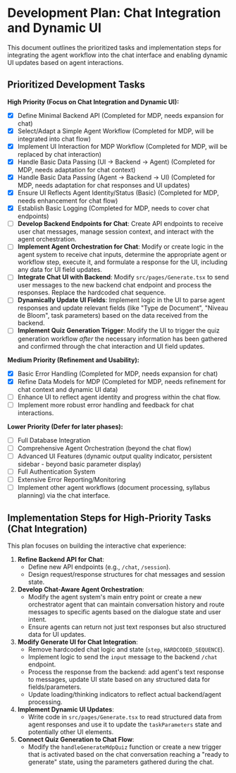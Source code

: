 # Development Plan: Chat Integration and Dynamic UI

This document outlines the prioritized tasks and implementation steps for integrating the agent workflow into the chat interface and enabling dynamic UI updates based on agent interactions.

## Prioritized Development Tasks

**High Priority (Focus on Chat Integration and Dynamic UI):**

- [x] Define Minimal Backend API (Completed for MDP, needs expansion for chat)
- [x] Select/Adapt a Simple Agent Workflow (Completed for MDP, will be integrated into chat flow)
- [x] Implement UI Interaction for MDP Workflow (Completed for MDP, will be replaced by chat interaction)
- [x] Handle Basic Data Passing (UI -> Backend -> Agent) (Completed for MDP, needs adaptation for chat context)
- [x] Handle Basic Data Passing (Agent -> Backend -> UI) (Completed for MDP, needs adaptation for chat responses and UI updates)
- [x] Ensure UI Reflects Agent Identity/Status (Basic) (Completed for MDP, needs enhancement for chat flow)
- [x] Establish Basic Logging (Completed for MDP, needs to cover chat endpoints)
- [ ] **Develop Backend Endpoints for Chat**: Create API endpoints to receive user chat messages, manage session context, and interact with the agent orchestration.
- [ ] **Implement Agent Orchestration for Chat**: Modify or create logic in the agent system to receive chat inputs, determine the appropriate agent or workflow step, execute it, and formulate a response for the UI, including any data for UI field updates.
- [ ] **Integrate Chat UI with Backend**: Modify `src/pages/Generate.tsx` to send user messages to the new backend chat endpoint and process the responses. Replace the hardcoded chat sequence.
- [ ] **Dynamically Update UI Fields**: Implement logic in the UI to parse agent responses and update relevant fields (like "Type de Document", "Niveau de Bloom", task parameters) based on the data received from the backend.
- [ ] **Implement Quiz Generation Trigger**: Modify the UI to trigger the quiz generation workflow *after* the necessary information has been gathered and confirmed through the chat interaction and UI field updates.

**Medium Priority (Refinement and Usability):**

- [x] Basic Error Handling (Completed for MDP, needs expansion for chat)
- [x] Refine Data Models for MDP (Completed for MDP, needs refinement for chat context and dynamic UI data)
- [ ] Enhance UI to reflect agent identity and progress within the chat flow.
- [ ] Implement more robust error handling and feedback for chat interactions.

**Lower Priority (Defer for later phases):**

- [ ] Full Database Integration
- [ ] Comprehensive Agent Orchestration (beyond the chat flow)
- [ ] Advanced UI Features (dynamic output quality indicator, persistent sidebar - beyond basic parameter display)
- [ ] Full Authentication System
- [ ] Extensive Error Reporting/Monitoring
- [ ] Implement other agent workflows (document processing, syllabus planning) via the chat interface.

## Implementation Steps for High-Priority Tasks (Chat Integration)

This plan focuses on building the interactive chat experience:

1.  **Refine Backend API for Chat**:
    *   Define new API endpoints (e.g., `/chat`, `/session`).
    *   Design request/response structures for chat messages and session state.
2.  **Develop Chat-Aware Agent Orchestration**:
    *   Modify the agent system's main entry point or create a new orchestrator agent that can maintain conversation history and route messages to specific agents based on the dialogue state and user intent.
    *   Ensure agents can return not just text responses but also structured data for UI updates.
3.  **Modify Generate UI for Chat Integration**:
    *   Remove hardcoded chat logic and state (`step`, `HARDCODED_SEQUENCE`).
    *   Implement logic to send the `input` message to the backend `/chat` endpoint.
    *   Process the response from the backend: add agent's text response to messages, update UI state based on any structured data for fields/parameters.
    *   Update loading/thinking indicators to reflect actual backend/agent processing.
4.  **Implement Dynamic UI Updates**:
    *   Write code in `src/pages/Generate.tsx` to read structured data from agent responses and use it to update the `taskParameters` state and potentially other UI elements.
5.  **Connect Quiz Generation to Chat Flow**:
    *   Modify the `handleGenerateMdpQuiz` function or create a new trigger that is activated based on the chat conversation reaching a "ready to generate" state, using the parameters gathered during the chat.